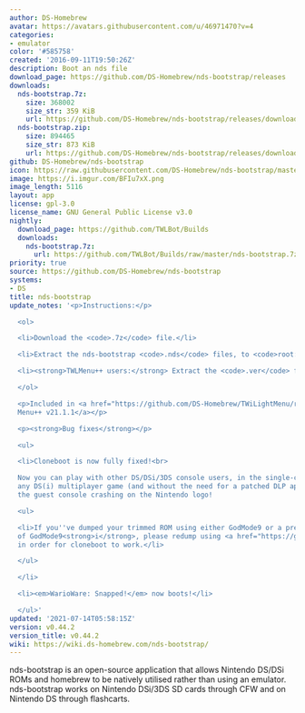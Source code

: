 ```yaml
---
author: DS-Homebrew
avatar: https://avatars.githubusercontent.com/u/46971470?v=4
categories:
- emulator
color: '#585758'
created: '2016-09-11T19:50:26Z'
description: Boot an nds file
download_page: https://github.com/DS-Homebrew/nds-bootstrap/releases
downloads:
  nds-bootstrap.7z:
    size: 368002
    size_str: 359 KiB
    url: https://github.com/DS-Homebrew/nds-bootstrap/releases/download/v0.44.2/nds-bootstrap.7z
  nds-bootstrap.zip:
    size: 894465
    size_str: 873 KiB
    url: https://github.com/DS-Homebrew/nds-bootstrap/releases/download/v0.44.2/nds-bootstrap.zip
github: DS-Homebrew/nds-bootstrap
icon: https://raw.githubusercontent.com/DS-Homebrew/nds-bootstrap/master/retail/assets/icon.bmp
image: https://i.imgur.com/BFIu7xX.png
image_length: 5116
layout: app
license: gpl-3.0
license_name: GNU General Public License v3.0
nightly:
  download_page: https://github.com/TWLBot/Builds
  downloads:
    nds-bootstrap.7z:
      url: https://github.com/TWLBot/Builds/raw/master/nds-bootstrap.7z
priority: true
source: https://github.com/DS-Homebrew/nds-bootstrap
systems:
- DS
title: nds-bootstrap
update_notes: '<p>Instructions:</p>

  <ol>

  <li>Download the <code>.7z</code> file.</li>

  <li>Extract the nds-bootstrap <code>.nds</code> files, to <code>root:/_nds</code>.</li>

  <li><strong>TWLMenu++ users:</strong> Extract the <code>.ver</code> file to <code>root:/_nds/TWiLightMenu</code>.</li>

  </ol>

  <p>Included in <a href="https://github.com/DS-Homebrew/TWiLightMenu/releases/tag/v21.1.1"><strong>TW</strong>i<strong>L</strong>ight
  Menu++ v21.1.1</a></p>

  <p><strong>Bug fixes</strong></p>

  <ul>

  <li>Cloneboot is now fully fixed!<br>

  Now you can play with other DS/DSi/3DS console users, in the single-card mode of
  any DS(i) multiplayer game (and without the need for a patched DLP app), without
  the guest console crashing on the Nintendo logo!

  <ul>

  <li>If you''ve dumped your trimmed ROM using either GodMode9 or a previous version
  of GodMode9<strong>i</strong>, please redump using <a href="https://github.com/DS-Homebrew/GodMode9i/releases/tag/v2.7.0">v2.7.0</a>,
  in order for cloneboot to work.</li>

  </ul>

  </li>

  <li><em>WarioWare: Snapped!</em> now boots!</li>

  </ul>'
updated: '2021-07-14T05:58:15Z'
version: v0.44.2
version_title: v0.44.2
wiki: https://wiki.ds-homebrew.com/nds-bootstrap/
---
```

nds-bootstrap is an open-source application that allows Nintendo DS/DSi ROMs and homebrew to be natively utilised rather than using an emulator. nds-bootstrap works on Nintendo DSi/3DS SD cards through CFW and on Nintendo DS through flashcarts.